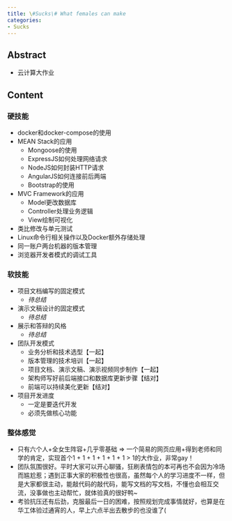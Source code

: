 ```yaml
---
title: \#Sucks\# What females can make
categories:
- Sucks
---
```


## Abstract

- 云计算大作业

<!--more-->

## Content

### 硬技能

- docker和docker-compose的使用
- MEAN Stack的应用
  - Mongoose的使用
  - ExpressJS如何处理网络请求
  - NodeJS如何封装HTTP请求
  - AngularJS如何连接前后两端
  - Bootstrap的使用
- MVC Framework的应用
  - Model更改数据库
  - Controller处理业务逻辑
  - View绘制可视化
- 类比修改与单元测试
- Linux命令行相关操作以及Docker额外存储处理
- 同一账户两台机器的版本管理
- 浏览器开发者模式的调试工具

### 软技能

- 项目文档编写的固定模式
  - *待总结*
- 演示文稿设计的固定模式
  - *待总结*
- 展示和答辩的风格
  - *待总结*
- 团队开发模式
  - 业务分析和技术选型【一起】
  - 版本管理的技术培训【一起】
  - 项目文档、演示文稿、演示视频同步制作【一起】
  - 架构师写好前后端接口和数据库更新步骤【结对】
  - 前端可以持续美化更新【结对】
- 项目开发进度
  - 一定是要迭代开发
  - 必须先做核心功能

### 整体感觉

- 只有六个人+全女生阵容+几乎零基础 => 一个简易的网页应用+得到老师和同学的肯定，实现首个1 + 1 + 1 + 1 + 1 + 1 > 1的大作业，非常gay！
- 团队氛围很好。平时大家可以开心聊骚，狂刷表情包的本可再也不会因为冷场而尴尬惹；遇到正事大家的积极性也很高，虽然每个人的学习进度不一样，但是大家都很主动，能敲代码的敲代码，能写文档的写文档，不懂也会相互交流，没事做也主动帮忙，就体验真的很好鸭~
- 考验抗压还有后劲，克服最后一日的困难，按照规划完成事情就好，也算是在华工体验过通宵的人，早上六点半出去散步的也没谁了(
